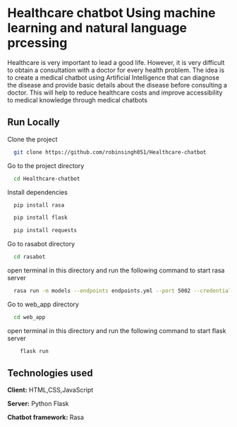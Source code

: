 
# Healthcare chatbot Using machine learning and natural language prcessing

Healthcare is very important to lead a good life. However, it is very difficult to obtain a
consultation with a doctor for every health problem. The idea is to create a medical chatbot
using Artificial Intelligence that can diagnose the disease and provide basic details about the
disease before consulting a doctor. This will help to reduce healthcare costs and improve
accessibility to medical knowledge through medical chatbots


## Run Locally

Clone the project

```bash
  git clone https://github.com/robinsingh051/Healthcare-chatbot
```

Go to the project directory

```bash
  cd Healthcare-chatbot
```

Install dependencies

```bash
  pip install rasa
```

```bash
  pip install flask
```

```bash
  pip install requests  
```

Go to rasabot directory

```bash
  cd rasabot
```

open terminal in this directory and run the following command to start rasa server

```bash
  rasa run -m models --endpoints endpoints.yml --port 5002 --credentials credentials.yml
```

Go to web_app directory

```bash
  cd web_app
```

open terminal in this directory and run the following command to start flask server

```bash
    flask run
```

## Technologies used

**Client:** HTML,CSS,JavaScript

**Server:** Python Flask

**Chatbot framework:** Rasa

